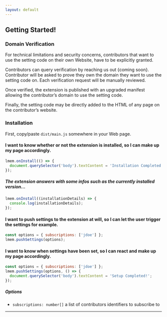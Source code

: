 ```yaml
---
layout: default
---
```


## Getting Started!

### Domain Verification

For technical limitations and security concerns, contributors that want to use the setting code on
their own Website, have to be explicitly granted.

Contributors can query verification by reaching us out {coming soon}. Contributor will be asked
to prove they own the domain they want to use the setting code on. Each verification request
will be manually reviewed.

Once verified, the extension is published with an upgraded manifest allowing the contributor’s domain
to use the setting code.

Finally, the setting code may be directly added to the HTML of any page on the contributor’s website.

### Installation

First, copy/paste `dist/main.js` somewhere in your Web page.

#### I want to know whether or not the extension is installed, so I can make up my page accordingly.

```javascript
lmem.onInstall(() => {
  document.querySelector('body').textContent = 'Installation Completed!';
});
```

##### The extension answers with some infos such as the currently installed version...

```javascript
lmem.onInstall((installationDetails) => {
  console.log(installationDetails);
});
```

#### I want to push settings to the extension at will, so I can let the user trigger the settings for example.

```javascript
const options = { subscriptions: ['jdoe'] };
lmem.pushSettings(options);
```

#### I want to know when settings have been set, so I can react and make up my page accordingly.

```javascript
const options = { subscriptions: ['jdoe'] };
lmem.pushSettings(options, () => {
  document.querySelector('body').textContent = 'Setup Completed!';
});
```

##### Options

- `subscriptions: number[]` a list of contributors identifiers to subscribe to


---
